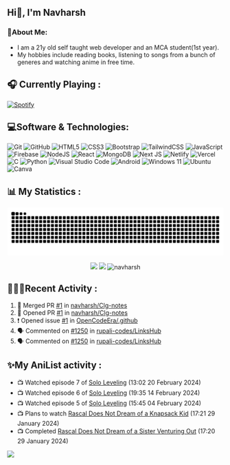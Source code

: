 ## Hi👋, I'm Navharsh
### 📝About Me:

- I am a 21y old self taught web developer and an MCA student(1st year).
- My hobbies include reading books, listening to songs from a bunch of generes and watching anime in free time.

## 🎧 Currently Playing :
  [![Spotify](https://nav-spotify.vercel.app/api/spotify?background_color=0d1117&border_color=4e334e)](https://open.spotify.com/user/chwmd7jiqjx7cqlnc1rfzri7s)


## 💻Software & Technologies:
![Git](https://img.shields.io/badge/git-%23F05033.svg?style=for-the-badge&logo=git&logoColor=white)
![GitHub](https://img.shields.io/badge/GITHUB-181717?style=for-the-badge&logo=github&logoColor=white)
![HTML5](https://img.shields.io/badge/html5-%23E34F26.svg?style=for-the-badge&logo=html5&logoColor=white)
![CSS3](https://img.shields.io/badge/css3-%231572B6.svg?style=for-the-badge&logo=css3&logoColor=white)
![Bootstrap](https://img.shields.io/badge/bootstrap-%23563D7C.svg?style=for-the-badge&logo=bootstrap&logoColor=white)
![TailwindCSS](https://img.shields.io/badge/tailwindcss-%2338B2AC.svg?style=for-the-badge&logo=tailwind-css&logoColor=white)
![JavaScript](https://img.shields.io/badge/javascript-%23323330.svg?style=for-the-badge&logo=javascript&logoColor=%23F7DF1E)
![Firebase](https://img.shields.io/badge/Firebase-039BE5?style=for-the-badge&logo=Firebase&logoColor=white)
![NodeJS](https://img.shields.io/badge/node.js-6DA55F?style=for-the-badge&logo=node.js&logoColor=white)
![React](https://img.shields.io/badge/react-%2320232a.svg?style=for-the-badge&logo=react&logoColor=%2361DAFB)
![MongoDB](https://img.shields.io/badge/MongoDB-%234ea94b.svg?style=for-the-badge&logo=mongodb&logoColor=white)
![Next JS](https://img.shields.io/badge/Next-black?style=for-the-badge&logo=next.js&logoColor=white)
![Netlify](https://img.shields.io/badge/netlify-%23000000.svg?style=for-the-badge&logo=netlify&logoColor=#00C7B7)
![Vercel](https://img.shields.io/badge/vercel-%23000000.svg?style=for-the-badge&logo=vercel&logoColor=white)
![C](https://img.shields.io/badge/c-%2300599C.svg?style=for-the-badge&logo=c%2B%2B&logoColor=white)
![Python](https://img.shields.io/badge/python-3670A0?style=for-the-badge&logo=python&logoColor=ffdd54)
![Visual Studio Code](https://img.shields.io/badge/VISUAL--STUDIO--CODE-007ACC?style=for-the-badge&logo=visual-studio-code&logoColor=white)
![Android](https://img.shields.io/badge/Android-3DDC84?style=for-the-badge&logo=android&logoColor=white)
![Windows 11](https://img.shields.io/badge/Windows-0078D6?style=for-the-badge&logo=windows&logoColor=white)
![Ubuntu](https://img.shields.io/badge/Ubuntu-E95420?style=for-the-badge&logo=ubuntu&logoColor=white)
![Canva](https://img.shields.io/badge/Canva-%2300C4CC.svg?style=for-the-badge&logo=Canva&logoColor=white)


  


## 📊 My Statistics :

<div align="center"> <img src="https://raw.githubusercontent.com/navharsh/navharsh/output/github-contribution-grid-snake-dark.svg" /></div>

  <p align="center">
  <img height="50%" width="auto" src ="https://nav-readme.vercel.app/api?username=navharsh&show_icons=true&count_private=true&theme=github_dark&hide_border=true&hide=contribs&rank_icon=github&bg_color=00000000">
  <img height="50%" width="auto" src ="https://nav-readme.vercel.app/api/top-langs/?username=navharsh&layout=compact&hide_border=true&theme=github_dark&bg_color=00000000&langs_count=6">
  <img height="45%" width="auto" src="https://github-readme-streak-stats.herokuapp.com/?user=navharsh&theme=github_dark&hide_border=true&bg_color=00000000" alt="navharsh" />
 </p>
 

## 🧑🏻‍💻Recent Activity :

<!--START_SECTION:activity-->
1. 🎉 Merged PR [#1](https://github.com/navharsh/Clg-notes/pull/1) in [navharsh/Clg-notes](https://github.com/navharsh/Clg-notes)
2. 💪 Opened PR [#1](https://github.com/navharsh/Clg-notes/pull/1) in [navharsh/Clg-notes](https://github.com/navharsh/Clg-notes)
3. ❗ Opened issue [#1](https://github.com/OpenCodeEra/.github/issues/1) in [OpenCodeEra/.github](https://github.com/OpenCodeEra/.github)
4. 🗣 Commented on [#1250](https://github.com/rupali-codes/LinksHub/issues/1250#issuecomment-1636662475) in [rupali-codes/LinksHub](https://github.com/rupali-codes/LinksHub)
5. 🗣 Commented on [#1250](https://github.com/rupali-codes/LinksHub/issues/1250#issuecomment-1628917802) in [rupali-codes/LinksHub](https://github.com/rupali-codes/LinksHub)
<!--END_SECTION:activity-->

## ✨My AniList activity :

<!-- ANILIST_ACTIVITY:start -->

-   📺 Watched episode 7 of [Solo Leveling](https://anilist.co/anime/151807) (13:02 20 February 2024)
-   📺 Watched episode 6 of [Solo Leveling](https://anilist.co/anime/151807) (19:35 14 February 2024)
-   📺 Watched episode 5 of [Solo Leveling](https://anilist.co/anime/151807) (15:45 04 February 2024)
-   📺 Plans to watch [Rascal Does Not Dream of a Knapsack Kid](https://anilist.co/anime/161474) (17:21 29 January 2024)
-   📺 Completed [Rascal Does Not Dream of a Sister Venturing Out](https://anilist.co/anime/154967) (17:20 29 January 2024)

<!-- ANILIST_ACTIVITY:end -->

[![](https://visitcount.itsvg.in/api?id=navharsh&label=Profile%20Views&color=12&icon=3&pretty=true)](https://visitcount.itsvg.in)
